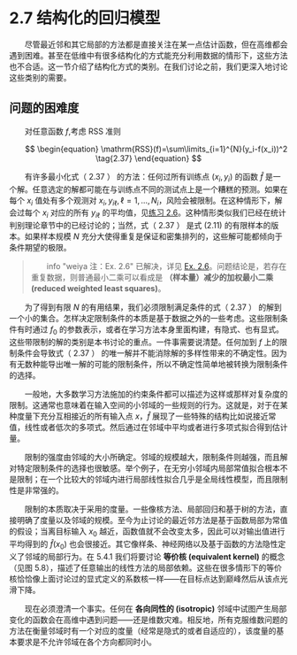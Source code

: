 # 2.7 结构化的回归模型

<style>p{text-indent:2em;2}</style>

尽管最近邻和其它局部的方法都是直接关注在某一点估计函数，但在高维都会遇到困难。甚至在低维中有很多结构化的方式能充分利用数据的情形下，这些方法也不合适。这一节介绍了结构化方式的类别。在我们讨论之前，我们更深入地讨论这些类别的需要。

## 问题的困难度

对任意函数 $f$,考虑 RSS 准则


$$
\begin{equation}
\mathrm{RSS}(f)=\sum\limits_{i=1}^{N}(y_i-f(x_i))^2
\tag{2.37}
\end{equation}
$$

有许多最小化式（ 2.37 ） 的方法：任何过所有训练点 $(x_i,y_i)$ 的函数 $\hat{f}$ 是一个解。任意选定的解都可能在与训练点不同的测试点上是一个糟糕的预测。如果在每个 $x_i$ 值处有多个观测对 $x_i,y_{i\ell},\ell =1,\ldots,N_i$，风险会被限制。在这种情形下，解会过每个 $x_i$ 对应的所有 $y_{i\ell}$ 的平均值，见[练习 2.6](https://github.com/szcf-weiya/ESL-CN/issues/161)。这种情形类似我们已经在统计判别理论章节中的已经讨论的；当然，式（ 2.37 ） 是式 (2.11) 的有限样本的版本。如果样本规模 $N$ 充分大使得重复是保证和密集排列的，这些解可能都倾向于条件期望的极限。

> info "weiya 注：Ex. 2.6"
    已解决，详见 [Ex. 2.6](https://github.com/szcf-weiya/ESL-CN/issues/161)。问题结论是，若存在重复数据，则普通最小二乘可以看成是 **（样本量）减少的加权最小二乘 (reduced weighted least squares)**。

为了得到有限 $N$ 的有用结果，我们必须限制满足条件的式（ 2.37 ） 的解到一个小的集合。怎样决定限制条件的本质是基于数据之外的一些考虑。这些限制条件有时通过 $f_0$ 的参数表示，或者在学习方法本身里面构建，有隐式、也有显式。这些带限制的解的类别是本书讨论的重点。一件事需要说清楚。任何加到 $f$ 上的限制条件会导致式（ 2.37 ） 的唯一解并不能消除解的多样性带来的不确定性。因为有无数种能导出唯一解的可能的限制条件，所以不确定性简单地被转换为限制条件的选择。

一般地，大多数学习方法施加的约束条件都可以描述为这样或那样对复杂度的限制。这通常也意味着在输入空间的小邻域的一些规则的行为。这就是，对于在某种度量下充分互相接近的所有输入点 $x$，$\hat{f}$ 展现了一些特殊的结构比如说接近常值，线性或者低次的多项式。然后通过在邻域中平均或者进行多项式拟合得到估计量。

限制的强度由邻域的大小所确定。邻域的规模越大，限制条件则越强，而且解对特定限制条件的选择也很敏感。举个例子，在无穷小邻域内局部常值拟合根本不是限制；在一个比较大的邻域内进行局部线性拟合几乎是全局线性模型，而且限制性是非常强的。

限制的本质取决于采用的度量。一些像核方法、局部回归和基于树的方法，直接明确了度量以及邻域的规模。至今为止讨论的最近邻方法是基于函数局部为常值的假设；当离目标输入 $x_0$ 越近，函数值就不会改变太多，因此可以对输出值进行平均得到的 $\hat{f}(x_0)$ 也会很接近。其它像样条、神经网络以及基于函数的方法隐性定义了邻域的局部行为。在 5.4.1 我们将要讨论 **等价核 (equivalent kernel)** 的概念（见图 5.8），描述了任意输出的线性方法的局部依赖。这些在很多情形下的等价核恰恰像上面讨论过的显式定义的系数核一样——在目标点达到巅峰然后从该点光滑下降。

现在必须澄清一个事实。任何在 **各向同性的 (isotropic)** 邻域中试图产生局部变化的函数会在高维中遇到问题——还是维数灾难。相反地，所有克服维数问题的方法在衡量邻域时有一个对应的度量（经常是隐式的或者自适应的），该度量的基本要求是不允许邻域在各个方向都同时小。

